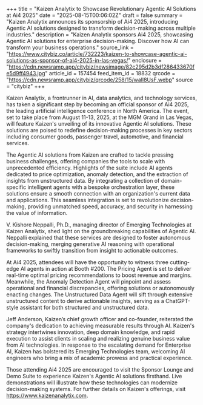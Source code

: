 +++
title = "Kaizen Analytix to Showcase Revolutionary Agentic AI Solutions at Ai4 2025"
date = "2025-08-15T00:06:02Z"
draft = false
summary = "Kaizen Analytix announces its sponsorship of Ai4 2025, introducing Agentic AI solutions designed to transform decision-making across multiple industries."
description = "Kaizen Analytix sponsors Ai4 2025, showcasing Agentic AI solutions for enterprise decision-making. Discover how AI can transform your business operations."
source_link = "https://www.citybiz.co/article/732223/kaizen-to-showcase-agentic-ai-solutions-as-sponsor-of-ai4-2025-in-las-vegas/"
enclosure = "https://cdn.newsramp.app/citybiz/newsimage/82c295d2b3df286433670fe5d9ff4943.jpg"
article_id = 157454
feed_item_id = 18832
qrcode = "https://cdn.newsramp.app/citybiz/qrcode/258/15/wall8UsF.webp"
source = "citybiz"
+++

<p>Kaizen Analytix, a frontrunner in AI, data analytics, and technology services, has taken a significant step by becoming an official sponsor of Ai4 2025, the leading artificial intelligence conference in North America. The event, set to take place from August 11-13, 2025, at the MGM Grand in Las Vegas, will feature Kaizen's unveiling of its innovative Agentic AI solutions. These solutions are poised to redefine decision-making processes in key sectors including consumer goods, passenger travel, automotive, and financial services.</p><p>The Agentic AI solutions from Kaizen are crafted to tackle pressing business challenges, offering companies the tools to scale with unprecedented efficiency. Highlights of the suite include AI agents dedicated to price optimization, anomaly detection, and the extraction of insights from unstructured data. By integrating a collection of domain-specific intelligent agents with a bespoke orchestration layer, these solutions ensure a smooth connection with an organization's current data and applications. This seamless integration is set to revolutionize decision-making, providing unmatched speed, accuracy, and security in harnessing the value of information.</p><p>V. Kishore Neppalli, Ph.D., managing director of Emerging Technologies at Kaizen Analytix, shed light on the groundbreaking capabilities of Agentic AI. Neppalli explained that these services are designed to foster autonomous decision-making, merging generative AI reasoning with operational frameworks to swiftly transition from insight to actionable outcomes.</p><p>At Ai4 2025, attendees will have the opportunity to witness three cutting-edge AI agents in action at Booth #200. The Pricing Agent is set to deliver real-time optimal pricing recommendations to boost revenue and margins. Meanwhile, the Anomaly Detection Agent will pinpoint and assess operational and financial discrepancies, offering solutions or autonomously enacting changes. The Unstructured Data Agent will sift through extensive unstructured content to derive actionable insights, serving as a ChatGPT-style assistant for both structured and unstructured data.</p><p>Jeff Anderson, Kaizen’s chief growth officer and co-founder, reiterated the company's dedication to achieving measurable results through AI. Kaizen's strategy intertwines innovation, deep domain knowledge, and rapid execution to assist clients in scaling and realizing genuine business value from AI technologies. In response to the escalating demand for Enterprise AI, Kaizen has bolstered its Emerging Technologies team, welcoming AI engineers who bring a mix of academic prowess and practical experience.</p><p>Those attending Ai4 2025 are encouraged to visit the Sponsor Lounge and Demo Suite to experience Kaizen's Agentic AI solutions firsthand. Live demonstrations will illustrate how these technologies can modernize decision-making systems. For further details on Kaizen's offerings, visit <a href='https://www.kaizenanalytix.com' rel='nofollow' target='_blank'>https://www.kaizenanalytix.com</a>.</p>